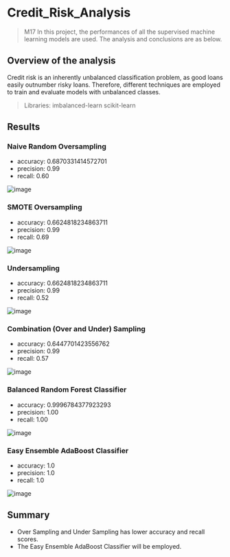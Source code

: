 # Credit_Risk_Analysis

> M17 In this project, the performances of all the supervised machine learning models are used. The analysis and conclusions are as below.

## Overview of the analysis

Credit risk is an inherently unbalanced classification problem, as good loans easily outnumber risky loans. Therefore, different techniques are employed to train and evaluate models with unbalanced classes. 

> Libraries: imbalanced-learn scikit-learn

## Results

### Naive Random Oversampling

  * accuracy: 0.6870331414572701
  * precision: 0.99
  * recall: 0.60

![image](https://user-images.githubusercontent.com/48306359/143512862-9e05adc5-4cbf-4bd8-b189-c621125ca2f9.png)


### SMOTE Oversampling

  * accuracy: 0.6624818234863711
  * precision: 0.99
  * recall: 0.69

![image](https://user-images.githubusercontent.com/48306359/143512889-d6ad5bea-8b12-46b5-933b-bf60503981fb.png)

### Undersampling

  * accuracy: 0.6624818234863711
  * precision: 0.99
  * recall: 0.52

![image](https://user-images.githubusercontent.com/48306359/143512901-98696e24-c63f-4129-bacf-33dc388abe8a.png)

### Combination (Over and Under) Sampling

  * accuracy: 0.6447701423556762
  * precision: 0.99
  * recall: 0.57

![image](https://user-images.githubusercontent.com/48306359/143512918-4aa5eeb7-8d04-4894-8479-9395b9d858b7.png)

### Balanced Random Forest Classifier

  * accuracy: 0.9996784377923293
  * precision: 1.00
  * recall: 1.00

![image](https://user-images.githubusercontent.com/48306359/143512941-18df8147-86fb-4457-a7f2-8bc2f3225227.png)

### Easy Ensemble AdaBoost Classifier

  * accuracy: 1.0
  * precision: 1.0
  * recall: 1.0

![image](https://user-images.githubusercontent.com/48306359/143512963-46fd9f1e-50de-4839-9e69-8f40914dd4f8.png)

## Summary

 * Over Sampling and Under Sampling has lower accuracy and recall scores.
 * The Easy Ensemble AdaBoost Classifier will be employed.
